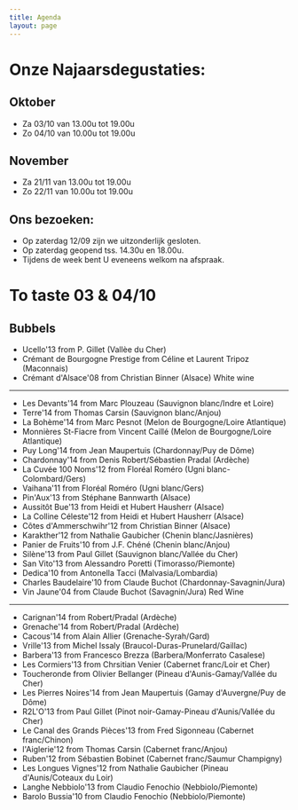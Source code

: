 ```yaml
---
title: Agenda 
layout: page
---
```

Onze Najaarsdegustaties:
========================
Oktober
-------
* Za 03/10 van 13.00u tot 19.00u
* Zo 04/10 van 10.00u tot 19.00u

November
--------
* Za 21/11 van 13.00u tot 19.00u
* Zo 22/11 van 10.00u tot 19.00u


Ons bezoeken:
-------------
* Op zaterdag 12/09 zijn we uitzonderlijk gesloten.
* Op zaterdag geopend tss. 14.30u en 18.00u.
* Tijdens de week bent U eveneens welkom na afspraak.

To taste 03 & 04/10
===================
Bubbels
-------
* Ucello'13 from P. Gillet (Vallèe du Cher)
* Crémant de Bourgogne Prestige from Céline et Laurent Tripoz (Maconnais)
* Crémant d'Alsace'08 from Christian Binner (Alsace)
White wine
----------
* Les Devants'14 from Marc Plouzeau (Sauvignon blanc/Indre et Loire)
* Terre'14 from Thomas Carsin (Sauvignon blanc/Anjou)
* La Bohème'14 from Marc Pesnot (Melon de Bourgogne/Loire Atlantique)
* Monnières St-Fiacre from Vincent Caillé (Melon de Bourgogne/Loire Atlantique)
* Puy Long'14 from Jean Maupertuis (Chardonnay/Puy de Dôme)
* Chardonnay'14 from Denis Robert/Sébastien Pradal (Ardèche)
* La Cuvée 100 Noms'12 from Floréal Roméro (Ugni blanc-Colombard/Gers)
* Vaihana'11 from Floréal Roméro (Ugni blanc/Gers)
* Pin'Aux'13 from Stéphane Bannwarth (Alsace)
* Aussitôt Bue'13 from Heidi et Hubert Hausherr (Alsace)
* La Colline Céleste'12 from Heidi et Hubert Hausherr (Alsace)
* Côtes d'Ammerschwihr'12 from Christian Binner (Alsace)
* Karakther'12 from Nathalie Gaubicher (Chenin blanc/Jasnières)
* Panier de Fruits'10 from J.F. Chéné (Chenin blanc/Anjou)
* Silène'13 from Paul Gillet (Sauvignon blanc/Vallée du Cher)
* San Vito'13 from Alessandro Poretti (Timorasso/Piemonte)
* Dedica'10 from Antonella Tacci (Malvasia/Lombardia) 
* Charles Baudelaire'10 from Claude Buchot (Chardonnay-Savagnin/Jura)
* Vin Jaune'04 from Claude Buchot (Savagnin/Jura)
Red Wine
--------
* Carignan'14 from Robert/Pradal (Ardèche)
* Grenache'14 from Robert/Pradal (Ardèche)
* Cacous'14 from Alain Allier (Grenache-Syrah/Gard)
* Vrille'13 from Michel Issaly (Braucol-Duras-Prunelard/Gaillac)
* Barbera'13 from Francesco Brezza (Barbera/Monferrato Casalese)
* Les Cormiers'13 from Chrsitian Venier (Cabernet franc/Loir et Cher) 
* Toucheronde from Olivier Bellanger (Pineau d'Aunis-Gamay/Vallée du Cher)
* Les Pierres Noires'14 from Jean Maupertuis (Gamay d'Auvergne/Puy de Dôme)
* R2L'O'13 from Paul Gillet (Pinot noir-Gamay-Pineau d'Aunis/Vallée du Cher)
* Le Canal des Grands Pièces'13 from Fred Sigonneau (Cabernet franc/Chinon) 
* l'Aiglerie'12 from Thomas Carsin (Cabernet franc/Anjou)
* Ruben'12 from Sébastien Bobinet (Cabernet franc/Saumur Champigny)
* Les Longues Vignes'12 from Nathalie Gaubicher (Pineau d'Aunis/Coteaux du Loir)
* Langhe Nebbiolo'13 from Claudio Fenochio (Nebbiolo/Piemonte)
* Barolo Bussia'10 from Claudio Fenochio (Nebbiolo/Piemonte)

















